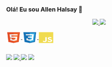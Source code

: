 ### Olá! Eu sou Allen Halsay 👋

<div align="center">
  <a href="https://github.com/allenhalsay">
  <img height="180em" src="https://github-readme-stats.vercel.app/api?username=allenhalsay&show_icons=true&theme=dark&include_all_commits=true&count_private=true"/>
  <img height="180em" src="https://github-readme-stats.vercel.app/api/top-langs/?username=allenhalsay&layout=compact&langs_count=7&theme=dark"/>
</div>
  
<div style="display: inline_block"><br>
  <img align="center" alt="Allen-HTML" height="30" width="40" src="https://raw.githubusercontent.com/devicons/devicon/master/icons/html5/html5-original.svg">
  <img align="center" alt="Allen-CSS" height="30" width="40" src="https://raw.githubusercontent.com/devicons/devicon/master/icons/css3/css3-original.svg">
  <img align="center" alt="Allen-Js" height="30" width="40" src="https://raw.githubusercontent.com/devicons/devicon/master/icons/javascript/javascript-plain.svg">
  
</div>
  
  ##
 
<div> 
  <a href="https://www.youtube.com/channel/jornadadevcomallenhalsay" target="_blank"><img src="https://img.shields.io/badge/YouTube-FF0000?style=for-the-badge&logo=youtube&logoColor=white" target="_blank"></a>
  <a href="https://instagram.com/allenhalsayweb" target="_blank"><img src="https://img.shields.io/badge/-Instagram-blueviolet?style=for-the-badge&logo=instagram&logoColor=white" target="_blank"</a>
  <a href = "mailto:allenhalsay@gmail.com"><img src="https://img.shields.io/badge/-Gmail-%23333?style=for-the-badge&logo=gmail&logoColor=white" target="_blank"></a>
  <a href="https://www.linkedin.com/in/allenhalsay" target="_blank"><img src="https://img.shields.io/badge/-LinkedIn-%230077B5?style=for-the-badge&logo=linkedin&logoColor=white" target="_blank"></a> 
  
 
 <!-- ![Snake animation](https://github.com/rafaballerini/rafaballerini/blob/output/github-contribution-grid-snake.svg)-->
 


